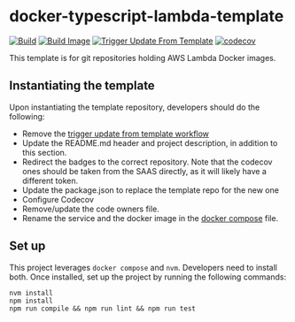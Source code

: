 # docker-typescript-lambda-template
[![Build](https://github.com/infra-blocks/docker-typescript-lambda-template/actions/workflows/build.yml/badge.svg)](https://github.com/infra-blocks/docker-typescript-lambda-template/actions/workflows/build.yml)
[![Build Image](https://github.com/infra-blocks/docker-typescript-lambda-template/actions/workflows/build-image.yml/badge.svg)](https://github.com/infra-blocks/docker-typescript-lambda-template/actions/workflows/build-image.yml)
[![Trigger Update From Template](https://github.com/infra-blocks/docker-typescript-lambda-template/actions/workflows/trigger-update-from-template.yml/badge.svg)](https://github.com/infra-blocks/docker-typescript-lambda-template/actions/workflows/trigger-update-from-template.yml)
[![codecov](https://codecov.io/gh/infra-blocks/docker-typescript-lambda-template/graph/badge.svg?token=0RPDQQFJBA)](https://codecov.io/gh/infra-blocks/docker-typescript-lambda-template)

This template is for git repositories holding AWS Lambda Docker images.

## Instantiating the template

Upon instantiating the template repository, developers should do the following:
- Remove the [trigger update from template workflow](.github/workflows/trigger-update-from-template.yml)
- Update the README.md header and project description, in addition to this section.
- Redirect the badges to the correct repository. Note that the codecov ones should be taken from the SAAS directly,
  as it will likely have a different token.
- Update the package.json to replace the template repo for the new one
- Configure Codecov
- Remove/update the code owners file.
- Rename the service and the docker image in the [docker compose](./docker/docker-compose.yml) file.
 
## Set up

This project leverages `docker compose` and `nvm`. Developers need to install both.
Once installed, set up the project by running the following commands:
```shell
nvm install
npm install
npm run compile && npm run lint && npm run test
```
